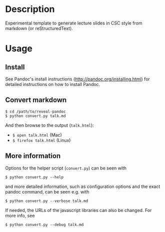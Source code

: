 # Description

Experimental template to generate lecture slides in CSC style from markdown
(or reStructuredText).

# Usage

## Install

See Pandoc's install instructions (http://pandoc.org/installing.html) for
detailed instructions on how to install Pandoc.

## Convert markdown
```
$ cd /path/to/reveal-pandoc
$ python convert.py talk.md
```
And then browse to the output (`talk.html`):

- `$ open talk.html` (Mac)
- `$ firefox talk.html` (Linux)

## More information

Options for the helper script (`convert.py`) can be seen with
```
$ python convert.py --help
```

and more detailed information, such as configuration options and the exact
pandoc command, can be seen e.g. with
```
$ python convert.py --verbose talk.md
```

If needed, the URLs of the javascript libraries can also be changed. For more
info, see
```
$ python convert.py --debug talk.md
```
